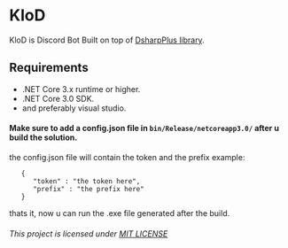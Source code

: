 # KloD
KloD is  Discord Bot Built on top of [DsharpPlus library](https://github.com/DSharpPlus/DSharpPlus).
## Requirements
- .NET Core 3.x runtime or higher.
- .NET Core 3.0 SDK.
- and preferably visual studio.
#### Make sure to add a config.json file in `bin/Release/netcoreapp3.0/` after u build the solution.
the config.json file will contain the token and the prefix example:
```
   {
      "token" : "the token here",
      "prefix" : "the prefix here"
   }
```
thats it, now u can run the .exe file generated after the build.
###### This project is licensed under [MIT LICENSE](https://github.com/Murf-y/KloD/blob/master/LICENSE)
